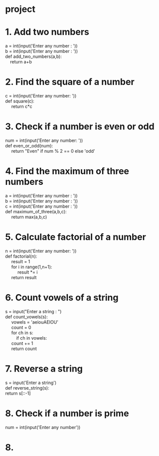 # project
# 1. Add two numbers <br>
a = int(input('Enter any number :  ')) <br>
b = int(input('Enter any number :  '))  <br>
def add_two_numbers(a,b):  <br>
&nbsp;&nbsp;&nbsp;&nbsp;return a+b   <br>

# 2. Find the square of a number <br> 
c = int(input('Enter any number: ')) <br>
def square(c): <br>
&nbsp;&nbsp;&nbsp;&nbsp;&nbsp;return c*c <br>

# 3. Check if a number is even or odd <br> 
num = int(input('Enter any number: ')) <br> 
def even_or_odd(num): <br>
&nbsp;&nbsp;&nbsp;&nbsp;&nbsp;return "Even" if num % 2 == 0 else 'odd' <br>

# 4. Find the maximum of three numbers <br>
a = int(input('Enter any number :  ')) <br>
b = int(input('Enter any number :  ')) <br>
c = int(input('Enter any number :  ')) <br>
def maximum_of_three(a,b,c): <br>
&nbsp;&nbsp;&nbsp;&nbsp;&nbsp;return max(a,b,c) <br>

# 5. Calculate factorial of a number <br>
n = int(input('Enter any number:  ')) <br>
def factorial(n): <br> 
&nbsp;&nbsp;&nbsp;&nbsp;&nbsp;result = 1 <br>
&nbsp;&nbsp;&nbsp;&nbsp;&nbsp;for i in range(1,n+1): <br> 
&nbsp;&nbsp;&nbsp;&nbsp;&nbsp;&nbsp;&nbsp;&nbsp;&nbsp;&nbsp;result *= i <br>
&nbsp;&nbsp;&nbsp;&nbsp;&nbsp;return result <br>

# 6. Count vowels of a string <br>
s = input("Enter a string :  ") <br>
def count_vowels(s): <br>
&nbsp;&nbsp;&nbsp;&nbsp;&nbsp;vowels = 'aeiouAEIOU'<br>
&nbsp;&nbsp;&nbsp;&nbsp;&nbsp;count = 0 <br>
&nbsp;&nbsp;&nbsp;&nbsp;&nbsp;for ch in s: <br>
&nbsp;&nbsp;&nbsp;&nbsp;&nbsp;&nbsp;&nbsp;&nbsp;&nbsp;if ch in vowels: <br>
&nbsp;&nbsp;&nbsp;&nbsp;&nbsp;count += 1 <br>
&nbsp;&nbsp;&nbsp;&nbsp;&nbsp;return count <br>

# 7. Reverse a string <br>
s = input('Enter a string') <br>
def reverse_string(s): <br>
    return s[::-1] <br>

# 8. Check if a number is prime
num = int(input('Enter any number'))


# 8. 

